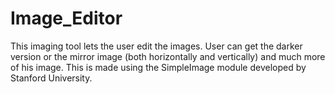 # Image_Editor
This imaging tool lets the user edit the images. User can get the darker version or the mirror image (both horizontally and vertically) and much more of his image.
This is made using the SimpleImage module developed by Stanford University.
